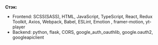 **Стэк:** <br>
-  Frontend: SCSS(SASS), HTML, JavaScript, TypeScript, React, Redux Toolkit, Axios, Webpack, Babel,  ESLint, Emotion , framer-motion, yt-player<br>
-  Backend: python, flask, CORS, google_auth_oauthlib, google.oauth2, googleapiclient
